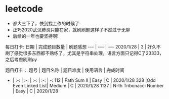 # leetcode
* 都大三下了，快到找工作的时候了
* 正巧2020武汉肺炎只能在家，就刷刷题这样子不然过于无聊
* 后续的一年也要坚持啊!

每日打卡:
日期 | 完成题目数量 | 刷题感想 
--- | --- | ---
2020/1/28  | 3 | 好久不刷了感觉很多东西都不熟练了，尤其是字符串处理，语言方面只记得C了23333，之后考虑刷刷py



题目打卡：
题号 | 题目名称 | 题目难度 | 使用语言 | 完成时间 
- | :-: | :-: | :-: | :-: | -:
112  |  Path Sum II | Easy |  C  | 2020/1/28 
328  |Odd Even Linked List| Medium | C | 2020/1/28 
1137 |  N-th Tribonacci Number | Easy | C | 2020/1/28 

